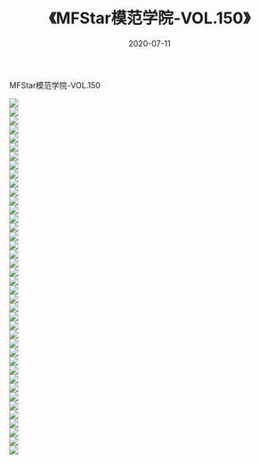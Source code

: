 ﻿---
layout: post
title:  《MFStar模范学院-VOL.150》
date:   2020-07-11
img: http://img.660000.xyz/Sharelink/网络美图/2020/MFStar模范学院-VOL.150/000.jpg
categories: [美女, 清纯, 唯美]
---

MFStar模范学院-VOL.150

  ![](http://img.660000.xyz/Sharelink/网络美图/2020/MFStar模范学院-VOL.150/001.jpg) <br> ![](http://img.660000.xyz/Sharelink/网络美图/2020/MFStar模范学院-VOL.150/002.jpg) <br> ![](http://img.660000.xyz/Sharelink/网络美图/2020/MFStar模范学院-VOL.150/003.jpg) <br> ![](http://img.660000.xyz/Sharelink/网络美图/2020/MFStar模范学院-VOL.150/004.jpg) <br> ![](http://img.660000.xyz/Sharelink/网络美图/2020/MFStar模范学院-VOL.150/005.jpg) <br> ![](http://img.660000.xyz/Sharelink/网络美图/2020/MFStar模范学院-VOL.150/006.jpg) <br> ![](http://img.660000.xyz/Sharelink/网络美图/2020/MFStar模范学院-VOL.150/007.jpg) <br> ![](http://img.660000.xyz/Sharelink/网络美图/2020/MFStar模范学院-VOL.150/008.jpg) <br> ![](http://img.660000.xyz/Sharelink/网络美图/2020/MFStar模范学院-VOL.150/009.jpg) <br> ![](http://img.660000.xyz/Sharelink/网络美图/2020/MFStar模范学院-VOL.150/010.jpg) <br> ![](http://img.660000.xyz/Sharelink/网络美图/2020/MFStar模范学院-VOL.150/011.jpg) <br> ![](http://img.660000.xyz/Sharelink/网络美图/2020/MFStar模范学院-VOL.150/012.jpg) <br> ![](http://img.660000.xyz/Sharelink/网络美图/2020/MFStar模范学院-VOL.150/013.jpg) <br> ![](http://img.660000.xyz/Sharelink/网络美图/2020/MFStar模范学院-VOL.150/014.jpg) <br> ![](http://img.660000.xyz/Sharelink/网络美图/2020/MFStar模范学院-VOL.150/015.jpg) <br> ![](http://img.660000.xyz/Sharelink/网络美图/2020/MFStar模范学院-VOL.150/016.jpg) <br> ![](http://img.660000.xyz/Sharelink/网络美图/2020/MFStar模范学院-VOL.150/017.jpg) <br> ![](http://img.660000.xyz/Sharelink/网络美图/2020/MFStar模范学院-VOL.150/018.jpg) <br> ![](http://img.660000.xyz/Sharelink/网络美图/2020/MFStar模范学院-VOL.150/019.jpg) <br> ![](http://img.660000.xyz/Sharelink/网络美图/2020/MFStar模范学院-VOL.150/020.jpg) <br> ![](http://img.660000.xyz/Sharelink/网络美图/2020/MFStar模范学院-VOL.150/021.jpg) <br> ![](http://img.660000.xyz/Sharelink/网络美图/2020/MFStar模范学院-VOL.150/022.jpg) <br> ![](http://img.660000.xyz/Sharelink/网络美图/2020/MFStar模范学院-VOL.150/023.jpg) <br> ![](http://img.660000.xyz/Sharelink/网络美图/2020/MFStar模范学院-VOL.150/024.jpg) <br> ![](http://img.660000.xyz/Sharelink/网络美图/2020/MFStar模范学院-VOL.150/025.jpg) <br> ![](http://img.660000.xyz/Sharelink/网络美图/2020/MFStar模范学院-VOL.150/026.jpg) <br> ![](http://img.660000.xyz/Sharelink/网络美图/2020/MFStar模范学院-VOL.150/027.jpg) <br> ![](http://img.660000.xyz/Sharelink/网络美图/2020/MFStar模范学院-VOL.150/028.jpg) <br> ![](http://img.660000.xyz/Sharelink/网络美图/2020/MFStar模范学院-VOL.150/029.jpg) <br> ![](http://img.660000.xyz/Sharelink/网络美图/2020/MFStar模范学院-VOL.150/030.jpg) <br> ![](http://img.660000.xyz/Sharelink/网络美图/2020/MFStar模范学院-VOL.150/031.jpg) <br> ![](http://img.660000.xyz/Sharelink/网络美图/2020/MFStar模范学院-VOL.150/032.jpg) <br> ![](http://img.660000.xyz/Sharelink/网络美图/2020/MFStar模范学院-VOL.150/033.jpg) <br> ![](http://img.660000.xyz/Sharelink/网络美图/2020/MFStar模范学院-VOL.150/034.jpg) <br> ![](http://img.660000.xyz/Sharelink/网络美图/2020/MFStar模范学院-VOL.150/035.jpg) <br> ![](http://img.660000.xyz/Sharelink/网络美图/2020/MFStar模范学院-VOL.150/036.jpg) <br> ![](http://img.660000.xyz/Sharelink/网络美图/2020/MFStar模范学院-VOL.150/037.jpg) <br> ![](http://img.660000.xyz/Sharelink/网络美图/2020/MFStar模范学院-VOL.150/038.jpg) <br> ![](http://img.660000.xyz/Sharelink/网络美图/2020/MFStar模范学院-VOL.150/039.jpg) <br> ![](http://img.660000.xyz/Sharelink/网络美图/2020/MFStar模范学院-VOL.150/040.jpg) <br>